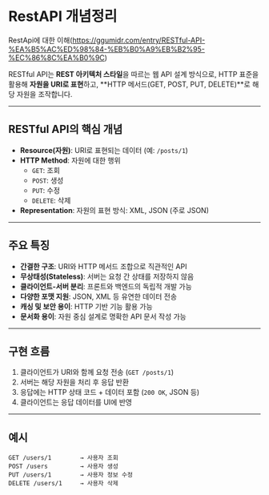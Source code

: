 


# RestAPI 개념정리
RestApi에 대한 이해(https://ggumidr.com/entry/RESTful-API-%EA%B5%AC%ED%98%84-%EB%B0%A9%EB%B2%95-%EC%86%8C%EA%B0%9C)


RESTful API는 **REST 아키텍처 스타일**을 따르는 웹 API 설계 방식으로, HTTP 표준을 활용해 **자원을 URI로 표현**하고, **HTTP 메서드(GET, POST, PUT, DELETE)**로 해당 자원을 조작합니다.

---

##  RESTful API의 핵심 개념

- **Resource(자원)**: URI로 표현되는 데이터 (예: `/posts/1`)
- **HTTP Method**: 자원에 대한 행위
  - `GET`: 조회
  - `POST`: 생성
  - `PUT`: 수정
  - `DELETE`: 삭제
- **Representation**: 자원의 표현 방식: XML, JSON (주로 JSON)

---

##  주요 특징

- **간결한 구조**: URI와 HTTP 메서드 조합으로 직관적인 API
- **무상태성(Stateless)**: 서버는 요청 간 상태를 저장하지 않음
- **클라이언트-서버 분리**: 프론트와 백엔드의 독립적 개발 가능
- **다양한 포맷 지원**: JSON, XML 등 유연한 데이터 전송
- **캐싱 및 보안 용이**: HTTP 기반 기능 활용 가능
- **문서화 용이**: 자원 중심 설계로 명확한 API 문서 작성 가능

---

##  구현 흐름

1. 클라이언트가 URI와 함께 요청 전송 (`GET /posts/1`)
2. 서버는 해당 자원을 처리 후 응답 반환
3. 응답에는 HTTP 상태 코드 + 데이터 포함 (`200 OK`, JSON 등)
4. 클라이언트는 응답 데이터를 UI에 반영

---

##  예시

```http
GET /users/1        → 사용자 조회
POST /users         → 사용자 생성
PUT /users/1        → 사용자 정보 수정
DELETE /users/1     → 사용자 삭제
